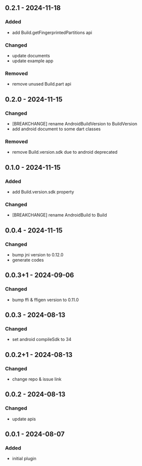 ## 0.2.1 - 2024-11-18
### Added
- add Build.getFingerprintedPartitions api

### Changed
- update documents
- update example app

### Removed
- remove unused Build.part api

## 0.2.0 - 2024-11-15
### Changed
- \[BREAKCHANGE\] rename AndroidBuildVersion to BuildVersion
- add android document to some dart classes

### Removed
- remove Build.version.sdk due to android deprecated

## 0.1.0 - 2024-11-15
### Added
- add Build.version.sdk property

### Changed
- \[BREAKCHANGE\] rename AndroidBuild to Build

## 0.0.4 - 2024-11-15
### Changed
- bump jni version to 0.12.0
- generate codes

## 0.0.3+1 - 2024-09-06
### Changed
- bump ffi & ffigen version to 0.11.0

## 0.0.3 - 2024-08-13
### Changed
- set android compileSdk to 34

## 0.0.2+1 - 2024-08-13
### Changed
- change repo & issue link

## 0.0.2 - 2024-08-13
### Changed
- update apis

## 0.0.1 - 2024-08-07
### Added
- initial plugin
